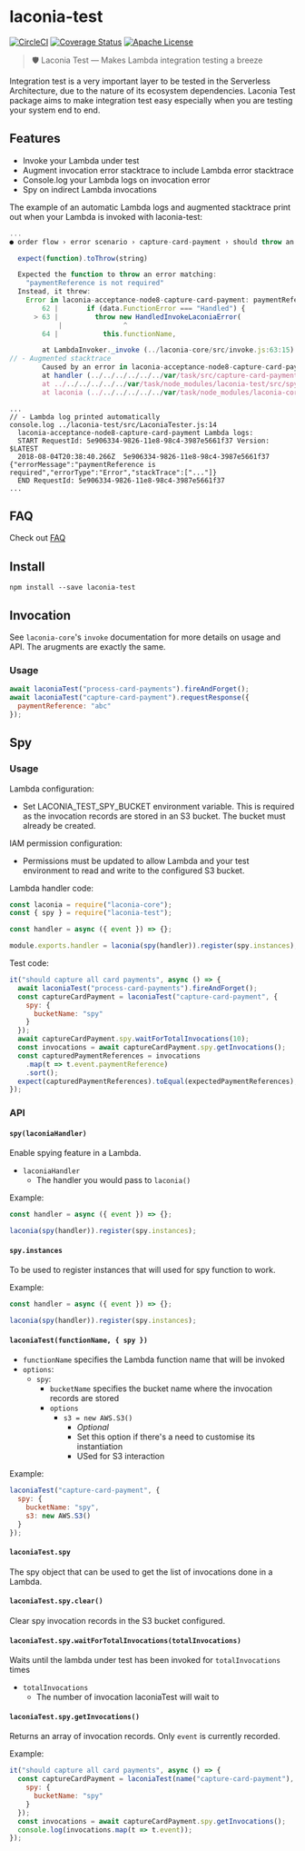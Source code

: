 # laconia-test

[![CircleCI](https://img.shields.io/circleci/project/github/ceilfors/laconia/master.svg)](https://circleci.com/gh/ceilfors/laconia)
[![Coverage Status](https://coveralls.io/repos/github/ceilfors/laconia/badge.svg?branch=master)](https://coveralls.io/github/ceilfors/laconia?branch=master)
[![Apache License](https://img.shields.io/badge/license-Apache-blue.svg)](LICENSE)

> 🛡️ Laconia Test — Makes Lambda integration testing a breeze

Integration test is a very important layer to be tested in the Serverless Architecture,
due to the nature of its ecosystem dependencies. Laconia Test package aims to make integration
test easy especially when you are testing your system end to end.

## Features

* Invoke your Lambda under test
* Augment invocation error stacktrace to include Lambda error stacktrace
* Console.log your Lambda logs on invocation error
* Spy on indirect Lambda invocations

The example of an automatic Lambda logs and augmented stacktrace print out when
your Lambda is invoked with laconia-test:

```js
...
● order flow › error scenario › capture-card-payment › should throw an error when paymentReference is not defined

  expect(function).toThrow(string)

  Expected the function to throw an error matching:
    "paymentReference is not required"
  Instead, it threw:
    Error in laconia-acceptance-node8-capture-card-payment: paymentReference is required
        62 |       if (data.FunctionError === "Handled") {
      > 63 |         throw new HandledInvokeLaconiaError(
            |               ^
        64 |           this.functionName,

        at LambdaInvoker._invoke (../laconia-core/src/invoke.js:63:15)
// - Augmented stacktrace
        Caused by an error in laconia-acceptance-node8-capture-card-payment Lambda:
        at handler (../../../../../../var/task/src/capture-card-payment.js:6:11)
        at ../../../../../../var/task/node_modules/laconia-test/src/spy.js:9:41
        at laconia (../../../../../../var/task/node_modules/laconia-core/src/laconia.js:12:28)
```

```
...
// - Lambda log printed automatically
console.log ../laconia-test/src/LaconiaTester.js:14
  laconia-acceptance-node8-capture-card-payment Lambda logs:
  START RequestId: 5e906334-9826-11e8-98c4-3987e5661f37 Version: $LATEST
  2018-08-04T20:38:40.266Z	5e906334-9826-11e8-98c4-3987e5661f37	{"errorMessage":"paymentReference is required","errorType":"Error","stackTrace":["..."]}
  END RequestId: 5e906334-9826-11e8-98c4-3987e5661f37
...
```

## FAQ

Check out [FAQ](https://github.com/ceilfors/laconia#faq)

## Install

```
npm install --save laconia-test
```

## Invocation

See `laconia-core`'s `invoke` documentation for more details on usage and API. The arugments are exactly the same.

### Usage

```js
await laconiaTest("process-card-payments").fireAndForget();
await laconiaTest("capture-card-payment").requestResponse({
  paymentReference: "abc"
});
```

## Spy

### Usage

Lambda configuration:

* Set LACONIA_TEST_SPY_BUCKET environment variable. This is required as the invocation
  records are stored in an S3 bucket. The bucket must already be created.

IAM permission configuration:

* Permissions must be updated to allow Lambda and your test environment to read and write to the configured S3 bucket.

Lambda handler code:

```js
const laconia = require("laconia-core");
const { spy } = require("laconia-test");

const handler = async ({ event }) => {};

module.exports.handler = laconia(spy(handler)).register(spy.instances);
```

Test code:

```js
it("should capture all card payments", async () => {
  await laconiaTest("process-card-payments").fireAndForget();
  const captureCardPayment = laconiaTest("capture-card-payment", {
    spy: {
      bucketName: "spy"
    }
  });
  await captureCardPayment.spy.waitForTotalInvocations(10);
  const invocations = await captureCardPayment.spy.getInvocations();
  const capturedPaymentReferences = invocations
    .map(t => t.event.paymentReference)
    .sort();
  expect(capturedPaymentReferences).toEqual(expectedPaymentReferences);
});
```

### API

#### `spy(laconiaHandler)`

Enable spying feature in a Lambda.

* `laconiaHandler`
  * The handler you would pass to `laconia()`

Example:

```js
const handler = async ({ event }) => {};

laconia(spy(handler)).register(spy.instances);
```

#### `spy.instances`

To be used to register instances that will used for spy function to work.

Example:

```js
const handler = async ({ event }) => {};

laconia(spy(handler)).register(spy.instances);
```

#### `laconiaTest(functionName, { spy })`

* `functionName` specifies the Lambda function name that will be invoked
* `options`:
  * `spy`:
    * `bucketName` specifies the bucket name where the invocation records are stored
    * `options`
      * `s3 = new AWS.S3()`
        * _Optional_
        * Set this option if there's a need to customise its instantiation
        * USed for S3 interaction

Example:

```js
laconiaTest("capture-card-payment", {
  spy: {
    bucketName: "spy",
    s3: new AWS.S3()
  }
});
```

#### `laconiaTest.spy`

The spy object that can be used to get the list of invocations done
in a Lambda.

#### `laconiaTest.spy.clear()`

Clear spy invocation records in the S3 bucket configured.

#### `laconiaTest.spy.waitForTotalInvocations(totalInvocations)`

Waits until the lambda under test has been invoked for `totalInvocations` times

* `totalInvocations`
  * The number of invocation laconiaTest will wait to

#### `laconiaTest.spy.getInvocations()`

Returns an array of invocation records. Only `event` is currently recorded.

Example:

```js
it("should capture all card payments", async () => {
  const captureCardPayment = laconiaTest(name("capture-card-payment"), {
    spy: {
      bucketName: "spy"
    }
  });
  const invocations = await captureCardPayment.spy.getInvocations();
  console.log(invocations.map(t => t.event));
});
```
